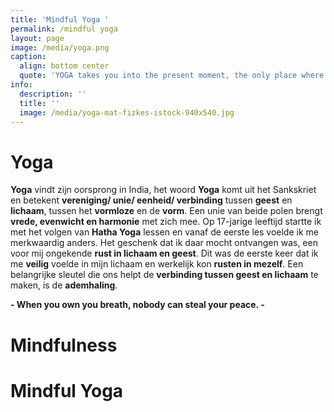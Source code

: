 ```yaml
---
title: 'Mindful Yoga '
permalink: /mindful yoga
layout: page
image: /media/yoga.png
caption:
  align: bottom center
  quote: 'YOGA takes you into the present moment, the only place where life exists.'
info:
  description: ''
  title: ''
  image: /media/yoga-mat-fizkes-istock-940x540.jpg
---
```

# **Yoga** # 
**Yoga** vindt zijn oorsprong in India, het woord **Yoga** komt uit het Sankskriet en betekent **vereniging/ unie/ eenheid/ verbinding** tussen **geest** en **lichaam**, tussen het **vormloze** en de **vorm**. Een unie van beide polen brengt **vrede, evenwicht en harmonie** met zich mee. Op 17-jarige leeftijd startte ik met het volgen van **Hatha Yoga** lessen en vanaf de eerste les voelde ik me merkwaardig anders. Het geschenk dat ik daar mocht ontvangen was, een voor mij ongekende **rust in lichaam en geest**. Dit was de eerste keer dat ik me **veilig** voelde in mijn lichaam en werkelijk kon **rusten in mezelf**.  Een belangrijke sleutel die ons helpt de **verbinding tussen geest en lichaam** te maken, is de **ademhaling**. 

**- When you own you breath, nobody can steal your peace. -**

# **Mindfulness** #

# **Mindful Yoga** #
